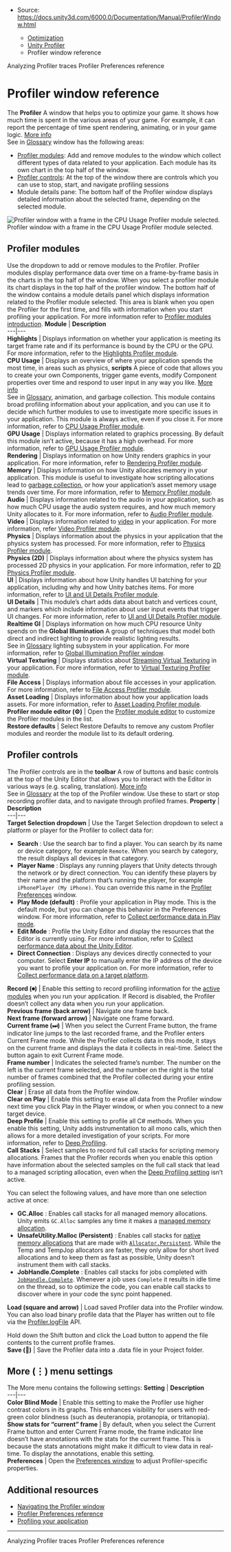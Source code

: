 * Source: https://docs.unity3d.com/6000.0/Documentation/Manual/ProfilerWindow.html

  * [Optimization](https://docs.unity3d.com/6000.0/Documentation/Manual/analysis.html)
  * [Unity Profiler](https://docs.unity3d.com/6000.0/Documentation/Manual/Profiler.html)
  * Profiler window reference


[](https://docs.unity3d.com/6000.0/Documentation/Manual/performance-profiler-traces.html)
Analyzing Profiler traces
[](https://docs.unity3d.com/6000.0/Documentation/Manual/profiler-preferences-reference.html)
Profiler Preferences reference
# Profiler window reference
The **Profiler** A window that helps you to optimize your game. It shows how much time is spent in the various areas of your game. For example, it can report the percentage of time spent rendering, animating, or in your game logic. [More info](https://docs.unity3d.com/6000.0/Documentation/Manual/Profiler.html)  
See in [Glossary](https://docs.unity3d.com/6000.0/Documentation/Manual/Glossary.html#Profiler) window has the following areas:
  * [Profiler modules](https://docs.unity3d.com/6000.0/Documentation/Manual/ProfilerWindow.html#profiler-modules): Add and remove modules to the window which collect different types of data related to your application. Each module has its own chart in the top half of the window.
  * [Profiler controls](https://docs.unity3d.com/6000.0/Documentation/Manual/ProfilerWindow.html#profiler-controls): At the top of the window there are controls which you can use to stop, start, and navigate profiling sessions
  * Module details pane: The bottom half of the Profiler window displays detailed information about the selected frame, depending on the selected module.

![Profiler window with a frame in the CPU Usage Profiler module selected.](https://docs.unity3d.com/6000.0/Documentation/uploads/Main/profiler-cpu-module.png) Profiler window with a frame in the CPU Usage Profiler module selected.
## Profiler modules
Use the dropdown to add or remove modules to the Profiler. Profiler modules display performance data over time on a frame-by-frame basis in the charts in the top half of the window. 
When you select a profiler module its chart displays in the top half of the profiler window. The bottom half of the window contains a module details panel which displays information related to the Profiler module selected. This area is blank when you open the Profiler for the first time, and fills with information when you start profiling your application.
For more information refer to [Profiler modules introduction](https://docs.unity3d.com/6000.0/Documentation/Manual/profiler-modules-introduction.html).
**Module** | **Description**  
---|---  
**Highlights** | Displays information on whether your application is meeting its target frame rate and if its performance is bound by the CPU or the GPU. For more information, refer to the [Highlights Profiler module](https://docs.unity3d.com/6000.0/Documentation/Manual/ProfilerHighlights.html).  
**CPU Usage** | Displays an overview of where your application spends the most time, in areas such as physics, **scripts** A piece of code that allows you to create your own Components, trigger game events, modify Component properties over time and respond to user input in any way you like. [More info](https://docs.unity3d.com/6000.0/Documentation/Manual/creating-scripts.html)  
See in [Glossary](https://docs.unity3d.com/6000.0/Documentation/Manual/Glossary.html#Scripts), animation, and garbage collection. This module contains broad profiling information about your application, and you can use it to decide which further modules to use to investigate more specific issues in your application. This module is always active, even if you close it. For more information, refer to [CPU Usage Profiler module](https://docs.unity3d.com/6000.0/Documentation/Manual/ProfilerCPU.html).  
**GPU Usage** | Displays information related to graphics processing. By default this module isn’t active, because it has a high overhead. For more information, refer to [GPU Usage Profiler module](https://docs.unity3d.com/6000.0/Documentation/Manual/ProfilerGPU.html).  
**Rendering** | Displays information on how Unity renders graphics in your application. For more information, refer to [Rendering Profiler module](https://docs.unity3d.com/6000.0/Documentation/Manual/ProfilerRendering.html).  
**Memory** | Displays information on how Unity allocates memory in your application. This module is useful to investigate how scripting allocations lead to [garbage collection](https://docs.unity3d.com/6000.0/Documentation/Manual/performance-garbage-collector.html), or how your application’s asset memory usage trends over time. For more information, refer to [Memory Profiler module](https://docs.unity3d.com/6000.0/Documentation/Manual/ProfilerMemory.html).  
**Audio** | Displays information related to the audio in your application, such as how much CPU usage the audio system requires, and how much memory Unity allocates to it. For more information, refer to [Audio Profiler module](https://docs.unity3d.com/6000.0/Documentation/Manual/ProfilerAudio.html).  
**Video** | Displays information related to [video](https://docs.unity3d.com/6000.0/Documentation/Manual/VideoPlayer.html) in your application. For more information, refer [Video Profiler module](https://docs.unity3d.com/6000.0/Documentation/Manual/profiler-video-profiler-module.html).  
**Physics** | Displays information about the physics in your application that the physics system has processed. For more information, refer to [Physics Profiler module](https://docs.unity3d.com/6000.0/Documentation/Manual/ProfilerPhysics.html).  
**Physics (2D)** | Displays information about where the physics system has processed 2D physics in your application. For more information, refer to [2D Physics Profiler module](https://docs.unity3d.com/6000.0/Documentation/Manual/2d-physics/physics-profiler/physics-2d-profiler-module-reference.html).  
**UI** | Displays information about how Unity handles UI batching for your application, including why and how Unity batches items. For more information, refer to [UI and UI Details Profiler module](https://docs.unity3d.com/Packages/com.unity.ugui@2.0/manual/ProfilerUI.html).  
**UI Details** | This module’s chart adds data about batch and vertices count, and markers which include information about user input events that trigger UI changes. For more information, refer to [UI and UI Details Profiler module](https://docs.unity3d.com/Packages/com.unity.ugui@2.0/manual/ProfilerUI.html).  
**Realtime GI** | Displays information on how much CPU resource Unity spends on the **Global Illumination** A group of techniques that model both direct and indirect lighting to provide realistic lighting results.  
See in [Glossary](https://docs.unity3d.com/6000.0/Documentation/Manual/Glossary.html#globalillumination) lighting subsystem in your application. For more information, refer to [Global Illumination Profiler window](https://docs.unity3d.com/6000.0/Documentation/Manual/ProfilerGI.html).  
**Virtual Texturing** | Displays statistics about [Streaming Virtual Texturing](https://docs.unity3d.com/6000.0/Documentation/Manual/svt-streaming-virtual-texturing.html) in your application. For more information, refer to [Virtual Texturing Profiler module](https://docs.unity3d.com/6000.0/Documentation/Manual/profiler-virtual-texturing-module.html).  
**File Access** | Displays information about file accesses in your application. For more information, refer to [File Access Profiler module](https://docs.unity3d.com/6000.0/Documentation/Manual/profiler-file-access-module.html).  
**Asset Loading** | Displays information about how your application loads assets. For more information, refer to [Asset Loading Profiler module](https://docs.unity3d.com/6000.0/Documentation/Manual/profiler-asset-loading-module.html).  
**Profiler module editor (⚙)** | Open the [Profiler module editor](https://docs.unity3d.com/6000.0/Documentation/Manual/profiler-module-editor.html) to customize the Profiler modules in the list.  
**Restore defaults** | Select Restore Defaults to remove any custom Profiler modules and reorder the module list to its default ordering.  
## Profiler controls
The Profiler controls are in the **toolbar** A row of buttons and basic controls at the top of the Unity Editor that allows you to interact with the Editor in various ways (e.g. scaling, translation). [More info](https://docs.unity3d.com/6000.0/Documentation/Manual/Toolbar.html)  
See in [Glossary](https://docs.unity3d.com/6000.0/Documentation/Manual/Glossary.html#Toolbar) at the top of the Profiler window. Use these to start or stop recording profiler data, and to navigate through profiled frames.
**Property** | **Description**  
---|---  
**Target Selection dropdown** | Use the Target Selection dropdown to select a platform or player for the Profiler to collect data for:  

  * **Search** : Use the search bar to find a player. You can search by its name or device category, for example `Remote`. When you search by category, the result displays all devices in that category.
  * **Player Name** : Displays any running players that Unity detects through the network or by direct connection. You can identify these players by their name and the platform that’s running the player, for example `iPhonePlayer (My iPhone)`. You can override this name in the [Profiler Preferences](https://docs.unity3d.com/6000.0/Documentation/Manual/profiler-preferences-reference.html) window.
  * **Play Mode (default)** : Profile your application in Play mode. This is the default mode, but you can change this behavior in the Preferences window. For more information, refer to [Collect performance data in Play mode](https://docs.unity3d.com/6000.0/Documentation/Manual/profiling-play-mode.html). 
  * **Edit Mode** : Profile the Unity Editor and display the resources that the Editor is currently using. For more information, refer to [Collect performance data about the Unity Editor](https://docs.unity3d.com/6000.0/Documentation/Manual/profiling-edit-mode.html). 
  * **Direct Connection** : Displays any devices directly connected to your computer. Select **Enter IP** to manually enter the IP address of the device you want to profile your application on. For more information, refer to [Collect performance data on a target platform](https://docs.unity3d.com/6000.0/Documentation/Manual/profiling-target-device.html).

  
**Record (⏺)** | Enable this setting to record profiling information for the [active modules](https://docs.unity3d.com/6000.0/Documentation/Manual/profiler-modules-activate.html) when you run your application. If Record is disabled, the Profiler doesn’t collect any data when you run your application.  
**Previous frame (back arrow)** | Navigate one frame back.  
**Next frame (forward arrow)** | Navigate one frame forward.  
**Current frame (⏭)** | When you select the Current Frame button, the frame indicator line jumps to the last recorded frame, and the Profiler enters Current Frame mode. While the Profiler collects data in this mode, it stays on the current frame and displays the data it collects in real-time. Select the button again to exit Current Frame mode.  
**Frame number** | Indicates the selected frame’s number. The number on the left is the current frame selected, and the number on the right is the total number of frames combined that the Profiler collected during your entire profiling session.  
**Clear** | Erase all data from the Profiler window.  
**Clear on Play** | Enable this setting to erase all data from the Profiler window next time you click Play in the Player window, or when you connect to a new target device.  
**Deep Profile** | Enable this setting to profile all C# methods. When you enable this setting, Unity adds instrumentation to all mono calls, which then allows for a more detailed investigation of your scripts. For more information, refer to [Deep Profiling](https://docs.unity3d.com/6000.0/Documentation/Manual/profiler-deep-profiling.html).  
**Call Stacks** | Select samples to record full call stacks for scripting memory allocations. Frames that the Profiler records when you enable this option have information about the selected samples on the full call stack that lead to a managed scripting allocation, even when the [Deep Profiling setting](https://docs.unity3d.com/6000.0/Documentation/Manual/profiler-deep-profiling.html) isn’t active.  
  
You can select the following values, and have more than one selection active at once:  

  * **GC.Alloc** : Enables call stacks for all managed memory allocations. Unity emits `GC.Alloc` samples any time it makes a [managed memory allocation](https://docs.unity3d.com/6000.0/Documentation/Manual/performance-managed-memory.html).
  * **UnsafeUtility.Malloc (Persistent)** : Enables call stacks for [native memory allocations](https://docs.unity3d.com/6000.0/Documentation/Manual/performance-native-allocators.html) that are made with [`Allocator.Persistent`](https://docs.unity3d.com/Packages/com.unity.collections@latest?subfolder=/manual/allocator-overview.html). While the Temp and TempJop allocators are faster, they only allow for short lived allocations and to keep them as fast as possible, Unity doesn’t instrument them with call stacks.
  * **JobHandle.Complete** : Enables call stacks for jobs completed with [`JobHandle.Complete`](https://docs.unity3d.com/6000.0/Documentation/ScriptReference/Unity.Jobs.JobHandle.Complete.html). Whenever a job uses `Complete` it results in idle time on the thread, so to optimize the code, you can enable call stacks to discover where in your code the sync point happened.

  
**Load (square and arrow)** | Load saved Profiler data into the Profiler window. You can also load binary profile data that the Player has written out to file via the [Profiler.logFile](https://docs.unity3d.com/6000.0/Documentation/ScriptReference/Profiling.Profiler-logFile.html) API.  
  
Hold down the Shift button and click the Load button to append the file contents to the current profile frames.  
**Save (💾)** | Save the Profiler data into a .data file in your Project folder.  
## More (⋮) menu settings
The More menu contains the following settings:
**Setting** | **Description**  
---|---  
**Color Blind Mode** | Enable this setting to make the Profiler use higher contrast colors in its graphs. This enhances visibility for users with red-green color blindness (such as deuteranopia, protanopia, or tritanopia).  
**Show stats for “current” frame** | By default, when you select the Current Frame button and enter Current Frame mode, the frame indicator line doesn’t have annotations with the stats for the current frame. This is because the stats annotations might make it difficult to view data in real-time. To display the annotations, enable this setting.  
**Preferences** | Open the [Preferences window](https://docs.unity3d.com/6000.0/Documentation/Manual/profiler-preferences-reference.html) to adjust Profiler-specific properties.  
## Additional resources
  * [Navigating the Profiler window](https://docs.unity3d.com/6000.0/Documentation/Manual/profiler-window-navigating.html)
  * [Profiler Preferences reference](https://docs.unity3d.com/6000.0/Documentation/Manual/profiler-preferences-reference.html)
  * [Profiling your application](https://docs.unity3d.com/6000.0/Documentation/Manual/profiler-profiling-applications.html)


* * *
[](https://docs.unity3d.com/6000.0/Documentation/Manual/performance-profiler-traces.html)
Analyzing Profiler traces
[](https://docs.unity3d.com/6000.0/Documentation/Manual/profiler-preferences-reference.html)
Profiler Preferences reference
